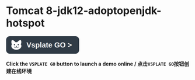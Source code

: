 # Tomcat 8-jdk12-adoptopenjdk-hotspot

<a href="https://www.vsplate.com/?docker-compose=https://github.com/vsplate/dcenvs/tomcat/8-jdk12-adoptopenjdk-hotspot"><img alt="VSPLATE GO" src="https://raw.githubusercontent.com/vsplate/images/master/vsgo_btn.png" width="200px"></a>

**Click the `VSPLATE GO` button to launch a demo online / 点击`VSPLATE GO`按钮创建在线环境**